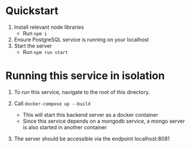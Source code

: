 # Quickstart

1. Install relevant node libraries
   - Run `npm i`
2. Ensure PostgreSQL service is running on your localhost
3. Start the server
   - Run `npm run start`


# Running this service in isolation

1. To run this service, navigate to the root of this directory.
2. Call `docker-compose up --build`
   - This will start this backend server as a docker container
   - Since this service depends on a mongodb service, a mongo server is also started in another container

3. The server should be accessible via the endpoint localhost:8081

